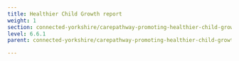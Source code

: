 ```yaml
---
title: Healthier Child Growth report
weight: 1
section: connected-yorkshire/carepathway-promoting-healthier-child-growth/healthier-child-growth-report
level: 6.6.1
parent: connected-yorkshire/carepathway-promoting-healthier-child-growth

---
```


